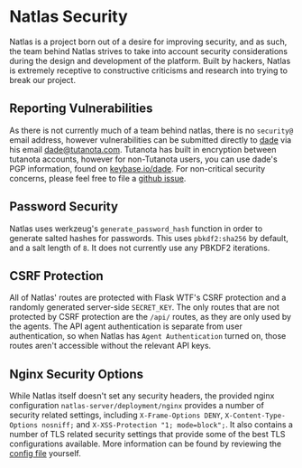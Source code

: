 # Natlas Security
Natlas is a project born out of a desire for improving security, and as such, the team behind Natlas strives to take into account security considerations during the design and development of the platform. Built by hackers, Natlas is extremely receptive to constructive criticisms and research into trying to break our project.


## Reporting Vulnerabilities
As there is not currently much of a team behind natlas, there is no `security@` email address, however vulnerabilities can be submitted directly to [dade](https://github.com/0xdade) via his email [dade@tutanota.com](mailto:dade@tutanota.com). Tutanota has built in encryption between tutanota accounts, however for non-Tutanota users, you can use dade's PGP information, found on [keybase.io/dade](https://keybase.io/dade). For non-critical security concerns, please feel free to file a [github issue](https://github.com/natlas/natlas/issues/new).

## Password Security
Natlas uses werkzeug's `generate_password_hash` function in order to generate salted hashes for passwords. This uses `pbkdf2:sha256` by default, and a salt length of `8`. It does not currently use any PBKDF2 iterations.

## CSRF Protection
All of Natlas' routes are protected with Flask WTF's CSRF protection and a randomly generated server-side `SECRET_KEY`. The only routes that are not protected by CSRF protection are the `/api/` routes, as they are only used by the agents. The API agent authentication is separate from user authentication, so when Natlas has `Agent Authentication` turned on, those routes aren't accessible without the relevant API keys.

## Nginx Security Options
While Natlas itself doesn't set any security headers, the provided nginx configuration `natlas-server/deployment/nginx` provides a number of security related settings, including `X-Frame-Options DENY`, `X-Content-Type-Options nosniff;` and `X-XSS-Protection "1; mode=block";`. It also contains a number of TLS related security settings that provide some of the best TLS configurations available. More information can be found by reviewing the [config file](https://github.com/natlas/natlas/blob/main/natlas-server/deployment/nginx#L17-L34) yourself.